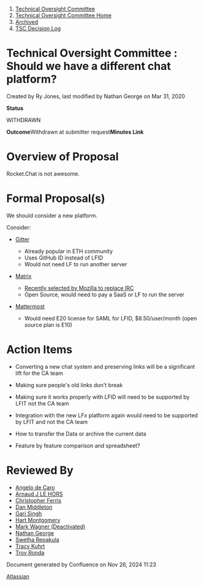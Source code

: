 1. [Technical Oversight Committee](index.html)
2. [Technical Oversight Committee Home](Technical-Oversight-Committee-Home_21430274.html)
3. [Archived](Archived_21447696.html)
4. [TSC Decision Log](TSC-Decision-Log_21437418.html)

# Technical Oversight Committee : Should we have a different chat platform?

Created by Ry Jones, last modified by Nathan George on Mar 31, 2020

**Status**

WITHDRAWN 

**Outcome**Withdrawn at submitter request**Minutes Link**

# Overview of Proposal

Rocket.Chat is not awesome.

# Formal Proposal(s)

We should consider a new platform.

Consider:

- [Gitter](https://gitter.im)
  
  - Already popular in ETH community
  - Uses GitHub ID instead of LFID
  - Would not need LF to run another server
- [Matrix](https://matrix.org)
  
  - [Recently selected by Mozilla to replace IRC](https://discourse.mozilla.org/t/synchronous-messaging-at-mozilla-the-decision/50620)
  - Open Source, would need to pay a SaaS or LF to run the server
- [Mattermost](https://mattermost.com)
  
  - Would need E20 license for SAML for LFID, $8.50/user/month (open source plan is E10)

# Action Items

- Converting a new chat system and preserving links will be a significant lift for the CA team
- Making sure people's old links don't break
- Making sure it works properly with LFID will need to be supported by LFIT not the CA team
- Integration with the new LFx platform again would need to be supported by LFIT and not the CA team
- How to transfer the Data or archive the current data
  
- Feature by feature comparison and spreadsheet?

# Reviewed By

- [Angelo de Caro](https://lf-hyperledger.atlassian.net/wiki/people/70121:d6b0f0e4-825f-4f16-88e1-4d14e95f2f10?ref=confluence)
- [Arnaud J LE HORS](https://lf-hyperledger.atlassian.net/wiki/people/70121:0e75e3b8-500a-4067-9f7e-ed46e91bcb9d?ref=confluence)
- [Christopher Ferris](https://lf-hyperledger.atlassian.net/wiki/people/5abb903a8724022aa9070581?ref=confluence)
- [Dan Middleton](https://lf-hyperledger.atlassian.net/wiki/people/712020:2979764a-3998-4ef1-8810-60b799067924?ref=confluence)
- [Gari Singh](https://lf-hyperledger.atlassian.net/wiki/people/557058:51429e31-90f4-4684-b7cd-9a4fe15ff188?ref=confluence)
- [Hart Montgomery](https://lf-hyperledger.atlassian.net/wiki/people/712020:86f447c0-86dc-43b3-ac03-6a31923bbb84?ref=confluence)
- [Mark Wagner (Deactivated)](https://lf-hyperledger.atlassian.net/wiki/people/70121:81b88945-c9ef-40fe-9224-207bdb280922?ref=confluence)
- [Nathan George](https://lf-hyperledger.atlassian.net/wiki/people/712020:3e7556ab-cdb8-47f5-8b68-12a3378021fd?ref=confluence)
- [Swetha Repakula](https://lf-hyperledger.atlassian.net/wiki/people/712020:503b5691-8e92-4d2d-83d3-e9e74d296436?ref=confluence)
- [Tracy Kuhrt](https://lf-hyperledger.atlassian.net/wiki/people/712020:eb6ae9c3-aa8e-40ba-9dab-a6969b1ac52e?ref=confluence)
- [Troy Ronda](https://lf-hyperledger.atlassian.net/wiki/people/557058:c854f35a-2b58-4be3-9003-ca2a67495580?ref=confluence)

Document generated by Confluence on Nov 26, 2024 11:23

[Atlassian](http://www.atlassian.com/)
